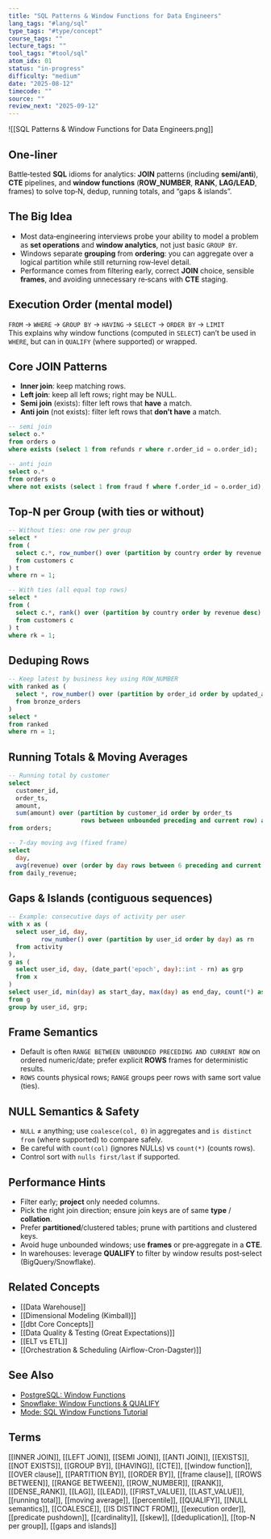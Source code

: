 ```yaml
---
title: "SQL Patterns & Window Functions for Data Engineers"
lang_tags: "#lang/sql"
type_tags: "#type/concept"
course_tags: ""
lecture_tags: ""
tool_tags: "#tool/sql"
atom_idx: 01
status: "in-progress"
difficulty: "medium"
date: "2025-08-12"
timecode: ""
source: ""
review_next: "2025-09-12"
---
```


![[SQL Patterns & Window Functions for Data Engineers.png]]


## **One-liner**
Battle‑tested **SQL** idioms for analytics: **JOIN** patterns (including **semi/anti**), **CTE** pipelines, and **window functions** (**ROW_NUMBER**, **RANK**, **LAG/LEAD**, frames) to solve top‑N, dedup, running totals, and “gaps & islands”.

## The Big Idea
- Most data‑engineering interviews probe your ability to model a problem as **set operations** and **window analytics**, not just basic `GROUP BY`.
- Windows separate **grouping** from **ordering**: you can aggregate over a logical partition while still returning row‑level detail.
- Performance comes from filtering early, correct **JOIN** choice, sensible **frames**, and avoiding unnecessary re‑scans with **CTE** staging.

## Execution Order (mental model)
`FROM` → `WHERE` → `GROUP BY` → `HAVING` → `SELECT` → `ORDER BY` → `LIMIT`  
This explains why window functions (computed in `SELECT`) can’t be used in `WHERE`, but can in `QUALIFY` (where supported) or wrapped.

## Core JOIN Patterns
- **Inner join**: keep matching rows.  
- **Left join**: keep all left rows; right may be NULL.  
- **Semi join** (exists): filter left rows that **have** a match.  
- **Anti join** (not exists): filter left rows that **don’t have** a match.  

```sql
-- semi join
select o.*
from orders o
where exists (select 1 from refunds r where r.order_id = o.order_id);

-- anti join
select o.*
from orders o
where not exists (select 1 from fraud f where f.order_id = o.order_id);
```

## Top‑N per Group (with ties or without)
```sql
-- Without ties: one row per group
select *
from (
  select c.*, row_number() over (partition by country order by revenue desc) as rn
  from customers c
) t
where rn = 1;

-- With ties (all equal top rows)
select *
from (
  select c.*, rank() over (partition by country order by revenue desc) as rk
  from customers c
) t
where rk = 1;
```

## Deduping Rows
```sql
-- Keep latest by business key using ROW_NUMBER
with ranked as (
  select *, row_number() over (partition by order_id order by updated_at desc) as rn
  from bronze_orders
)
select *
from ranked
where rn = 1;
```

## Running Totals & Moving Averages
```sql
-- Running total by customer
select
  customer_id,
  order_ts,
  amount,
  sum(amount) over (partition by customer_id order by order_ts
                    rows between unbounded preceding and current row) as running_amount
from orders;

-- 7‑day moving avg (fixed frame)
select
  day,
  avg(revenue) over (order by day rows between 6 preceding and current row) as ma7
from daily_revenue;
```

## Gaps & Islands (contiguous sequences)
```sql
-- Example: consecutive days of activity per user
with x as (
  select user_id, day,
         row_number() over (partition by user_id order by day) as rn
  from activity
),
g as (
  select user_id, day, (date_part('epoch', day)::int - rn) as grp
  from x
)
select user_id, min(day) as start_day, max(day) as end_day, count(*) as length
from g
group by user_id, grp;
```

## Frame Semantics
- Default is often `RANGE BETWEEN UNBOUNDED PRECEDING AND CURRENT ROW` on ordered numeric/date; prefer explicit **ROWS** frames for deterministic results.
- `ROWS` counts physical rows; `RANGE` groups peer rows with same sort value (ties).

## NULL Semantics & Safety
- `NULL` ≠ anything; use `coalesce(col, 0)` in aggregates and `is distinct from` (where supported) to compare safely.  
- Be careful with `count(col)` (ignores NULLs) vs `count(*)` (counts rows).  
- Control sort with `nulls first/last` if supported.

## Performance Hints
- Filter early; **project** only needed columns.  
- Pick the right join direction; ensure join keys are of same **type** / **collation**.  
- Prefer **partitioned**/clustered tables; prune with partitions and clustered keys.  
- Avoid huge unbounded windows; use **frames** or pre‑aggregate in a **CTE**.  
- In warehouses: leverage **QUALIFY** to filter by window results post‑select (BigQuery/Snowflake).

## Related Concepts
- [[Data Warehouse]]
- [[Dimensional Modeling (Kimball)]]
- [[dbt Core Concepts]]
- [[Data Quality & Testing (Great Expectations)]]
- [[ELT vs ETL]]
- [[Orchestration & Scheduling (Airflow-Cron-Dagster)]]

## See Also
- [PostgreSQL: Window Functions](https://www.postgresql.org/docs/current/tutorial-window.html)
- [Snowflake: Window Functions & QUALIFY](https://docs.snowflake.com/en/sql-reference/functions-analytic)
- [Mode: SQL Window Functions Tutorial](https://mode.com/sql-tutorial/sql-window-functions/)

## Terms
[[INNER JOIN]], [[LEFT JOIN]], [[SEMI JOIN]], [[ANTI JOIN]], [[EXISTS]], [[NOT EXISTS]], [[GROUP BY]], [[HAVING]], [[CTE]], [[window function]], [[OVER clause]], [[PARTITION BY]], [[ORDER BY]], [[frame clause]], [[ROWS BETWEEN]], [[RANGE BETWEEN]], [[ROW_NUMBER]], [[RANK]], [[DENSE_RANK]], [[LAG]], [[LEAD]], [[FIRST_VALUE]], [[LAST_VALUE]], [[running total]], [[moving average]], [[percentile]], [[QUALIFY]], [[NULL semantics]], [[COALESCE]], [[IS DISTINCT FROM]], [[execution order]], [[predicate pushdown]], [[cardinality]], [[skew]], [[deduplication]], [[top-N per group]], [[gaps and islands]]
